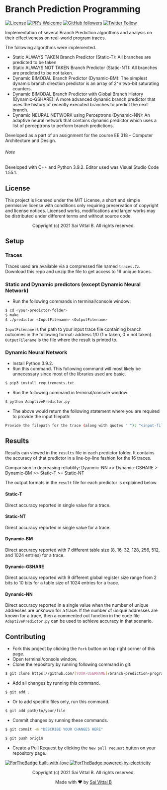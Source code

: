 # Branch Prediction Programming
[![License](https://img.shields.io/badge/License-MIT-blue.svg)](https://opensource.org/licenses/MIT)
[![PR's Welcome](https://img.shields.io/badge/PRs-welcome-brightgreen.svg?style=flat)](http://makeapullrequest.com) 
[![GitHub followers](https://img.shields.io/github/followers/saivittalb.svg?style=social&label=Follow)](https://github.com/saivittalb?tab=followers) 
[![Twitter Follow](https://img.shields.io/twitter/follow/saivittalb.svg?style=social)](https://twitter.com/saivittalb) 

Implementation of several Branch Prediction algorithms and analysis on their effectiveness on real-world program traces.

The following algorithms were implemented.

- Static ALWAYS TAKEN Branch Predictor (Static-T): All branches are predicted to be taken
- Static ALWAYS NOT TAKEN Branch Predictor (Static-NT): All branches are predicted to be not taken.
- Dynamic BIMODAL Branch Predictor (Dynamic-BM): The simplest dynamic branch direction predictor is an array of 2^n two-bit saturating counters. 
- Dynamic BIMODAL Branch Predictor with Global Branch History (Dynamic-GSHARE): A more advanced dynamic branch predictor that uses the history of recently executed branches to predict the next branch.
- Dynamic NEURAL NETWORK using Perceptrons (Dynamic-NN): An adaptive neural network that contains dynamic predictor which uses a list of perceptrons to perform branch predictions.

Developed as a part of an assignment for the course EE 318 – Computer Architecture and Design.

###### Note 
Developed with C++ and Python 3.9.2.
Editor used was Visual Studio Code 1.55.1.

## License
This project is licensed under the MIT License, a short and simple permissive license with conditions only requiring preservation of copyright and license notices. Licensed works, modifications and larger works may be distributed under different terms and without source code.

<p align="center"> Copyright (c) 2021 Sai Vittal B. All rights reserved.</p>

## Setup

### Traces
Traces used are available via a compressed file named ```traces.7z```. Download this repo and unzip the file to get access to 16 unique traces.

### Static and Dynamic predictors (except Dynamic Neural Network)
- Run the following commands in terminal/console window:
```bash
$ cd <your-predictor-folder>
$ make
$ ./predictor <InputFilename> <OutputFilename>
```

```InputFilename``` is the path to your input trace file containing branch outcomes in the following format: address 1/0 (1 = taken, 0 = not taken).
```OutputFilename``` is the file where the result is printed to.

### Dynamic Neural Network
- Install Python 3.9.2.
- Run this command. This following command will most likely be unnecessary since most of the libraries used are basic. 
```bash 
$ pip3 install requirements.txt
```
- Run the following command in terminal/console window:
```bash
$ python AdaptivePredictor.py
```
- The above would return the following statement where you are required to provide the input filepath:
```bash
Provide the filepath for the trace (along with quotes " "): "<input-file-path-here>"
```

## Results

Results can viewed in the ```results``` file in each predictor folder. It contains the accuracy of that predictor in a line-by-line fashion for the 16 traces.

Comparision in decreasing reliablity: Dyanmic-NN >> Dynamic-GSHARE > Dynamic-BM >> Static-T >= Static-NT

The output formats in the ```result``` file for each predictor is explained below.

#### Static-T
Direct accuracy reported in single value for a trace. 

#### Static-NT
Direct accuracy reported in single value for a trace.

#### Dynamic-BM
Direct accuracy reported with 7 different table size (8, 16, 32, 128, 256, 512, and 1024 entries) for a trace.

#### Dynamic-GSHARE
Direct accuracy reported with 9 different global register size range from 2 bits to 10 bits for a table size of 1024 entries for a trace.

#### Dynamic-NN
Direct accuracy reported in a single value when the number of unique addresses are unknown for a trace. If the number of unique addresses are known for a trace, then a commented out function in the code file ```AdaptivePredictor.py``` can be used to achieve accuracy in that scenario.

## Contributing
- Fork this project by clicking the ```Fork``` button on top right corner of this page.
- Open terminal/console window. 
- Clone the repository by running following command in git:
 ```bash
$ git clone https://github.com/[YOUR-USERNAME]/branch-prediction-programming.git
```
- Add all changes by running this command.
```bash
$ git add .
```
- Or to add specific files only, run this command.
```bash
$ git add path/to/your/file
```
- Commit changes by running these commands.
```bash
$ git commit -m "DESCRIBE YOUR CHANGES HERE"

$ git push origin
```
- Create a Pull Request by clicking the ```New pull request``` button on your repository page.

[![ForTheBadge built-with-love](http://ForTheBadge.com/images/badges/built-with-love.svg)](https://GitHub.com/saivittalb/) 
[![ForTheBadge powered-by-electricity](http://ForTheBadge.com/images/badges/powered-by-electricity.svg)](http://ForTheBadge.com)

<p align="center"> Copyright (c) 2021 Sai Vittal B. All rights reserved.</p>
<p align="center"> Made with ❤ by <a href="https://github.com/saivittalb">Sai Vittal B</a></p>